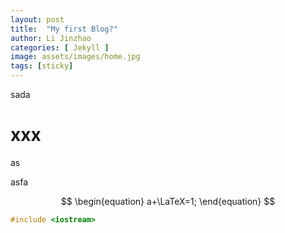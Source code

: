 ```yaml
---
layout: post
title:  "My first Blog?"
author: Li Jinzhao
categories: [ Jekyll ]
image: assets/images/home.jpg
tags: [sticky]
---
```


sada



<head>
    <script src="https://cdn.mathjax.org/mathjax/latest/MathJax.js?config=TeX-AMS-MML_HTMLorMML" type="text/javascript"></script>
    <script type="text/x-mathjax-config">
        MathJax.Hub.Config({
            tex2jax: {
            skipTags: ['script', 'noscript', 'style', 'textarea', 'pre'],
            inlineMath: [['$','$']]
            }
        });
    </script>
</head>







# xxx

as

asfa






$$
\begin{equation}
a+\LaTeX=1;
\end{equation}
$$


```c++
#include <iostream>
```

